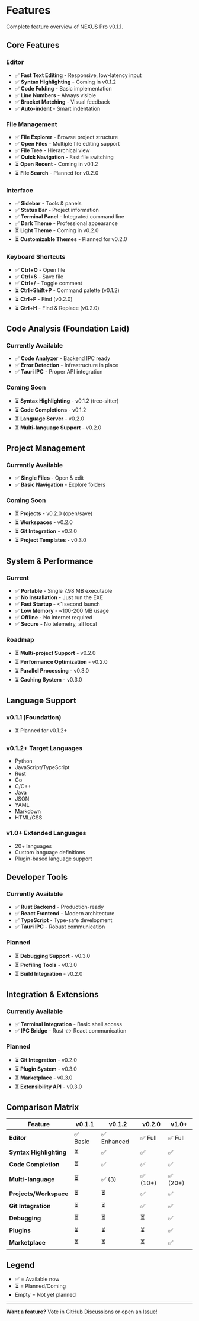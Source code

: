 # Features

Complete feature overview of NEXUS Pro v0.1.1.

## Core Features

### Editor

- ✅ **Fast Text Editing** - Responsive, low-latency input
- ✅ **Syntax Highlighting** - Coming in v0.1.2
- ✅ **Code Folding** - Basic implementation
- ✅ **Line Numbers** - Always visible
- ✅ **Bracket Matching** - Visual feedback
- ✅ **Auto-indent** - Smart indentation

### File Management

- ✅ **File Explorer** - Browse project structure
- ✅ **Open Files** - Multiple file editing support
- ✅ **File Tree** - Hierarchical view
- ✅ **Quick Navigation** - Fast file switching
- ⏳ **Open Recent** - Coming in v0.1.2
- ⏳ **File Search** - Planned for v0.2.0

### Interface

- ✅ **Sidebar** - Tools & panels
- ✅ **Status Bar** - Project information
- ✅ **Terminal Panel** - Integrated command line
- ✅ **Dark Theme** - Professional appearance
- ⏳ **Light Theme** - Coming in v0.2.0
- ⏳ **Customizable Themes** - Planned for v0.2.0

### Keyboard Shortcuts

- ✅ **Ctrl+O** - Open file
- ✅ **Ctrl+S** - Save file
- ✅ **Ctrl+/** - Toggle comment
- ⏳ **Ctrl+Shift+P** - Command palette (v0.1.2)
- ⏳ **Ctrl+F** - Find (v0.2.0)
- ⏳ **Ctrl+H** - Find & Replace (v0.2.0)

## Code Analysis (Foundation Laid)

### Currently Available

- ✅ **Code Analyzer** - Backend IPC ready
- ✅ **Error Detection** - Infrastructure in place
- ✅ **Tauri IPC** - Proper API integration

### Coming Soon

- ⏳ **Syntax Highlighting** - v0.1.2 (tree-sitter)
- ⏳ **Code Completions** - v0.1.2
- ⏳ **Language Server** - v0.2.0
- ⏳ **Multi-language Support** - v0.2.0

## Project Management

### Currently Available

- ✅ **Single Files** - Open & edit
- ✅ **Basic Navigation** - Explore folders

### Coming Soon

- ⏳ **Projects** - v0.2.0 (open/save)
- ⏳ **Workspaces** - v0.2.0
- ⏳ **Git Integration** - v0.2.0
- ⏳ **Project Templates** - v0.3.0

## System & Performance

### Current

- ✅ **Portable** - Single 7.98 MB executable
- ✅ **No Installation** - Just run the EXE
- ✅ **Fast Startup** - <1 second launch
- ✅ **Low Memory** - ~100-200 MB usage
- ✅ **Offline** - No internet required
- ✅ **Secure** - No telemetry, all local

### Roadmap

- ⏳ **Multi-project Support** - v0.2.0
- ⏳ **Performance Optimization** - v0.2.0
- ⏳ **Parallel Processing** - v0.3.0
- ⏳ **Caching System** - v0.3.0

## Language Support

### v0.1.1 (Foundation)

- ⏳ Planned for v0.1.2+

### v0.1.2+ Target Languages

- Python
- JavaScript/TypeScript
- Rust
- Go
- C/C++
- Java
- JSON
- YAML
- Markdown
- HTML/CSS

### v1.0+ Extended Languages

- 20+ languages
- Custom language definitions
- Plugin-based language support

## Developer Tools

### Currently Available

- ✅ **Rust Backend** - Production-ready
- ✅ **React Frontend** - Modern architecture
- ✅ **TypeScript** - Type-safe development
- ✅ **Tauri IPC** - Robust communication

### Planned

- ⏳ **Debugging Support** - v0.3.0
- ⏳ **Profiling Tools** - v0.3.0
- ⏳ **Build Integration** - v0.2.0

## Integration & Extensions

### Currently Available

- ✅ **Terminal Integration** - Basic shell access
- ✅ **IPC Bridge** - Rust ↔ React communication

### Planned

- ⏳ **Git Integration** - v0.2.0
- ⏳ **Plugin System** - v0.3.0
- ⏳ **Marketplace** - v0.3.0
- ⏳ **Extensibility API** - v0.3.0

## Comparison Matrix

| Feature | v0.1.1 | v0.1.2 | v0.2.0 | v1.0+ |
|---------|--------|--------|--------|-------|
| **Editor** | ✅ Basic | ✅ Enhanced | ✅ Full | ✅ Full |
| **Syntax Highlighting** | ⏳ | ✅ | ✅ | ✅ |
| **Code Completion** | ⏳ | ✅ | ✅ | ✅ |
| **Multi-language** | ⏳ | ✅ (3) | ✅ (10+) | ✅ (20+) |
| **Projects/Workspace** | ⏳ | ⏳ | ✅ | ✅ |
| **Git Integration** | ⏳ | ⏳ | ✅ | ✅ |
| **Debugging** | ⏳ | ⏳ | ⏳ | ✅ |
| **Plugins** | ⏳ | ⏳ | ⏳ | ✅ |
| **Marketplace** | ⏳ | ⏳ | ⏳ | ✅ |

## Legend

- ✅ = Available now
- ⏳ = Planned/Coming
- Empty = Not yet planned

---

**Want a feature?** Vote in [GitHub Discussions](https://github.com/Texxer/NEXUS/discussions) or open an [Issue](https://github.com/Texxer/NEXUS/issues)!
